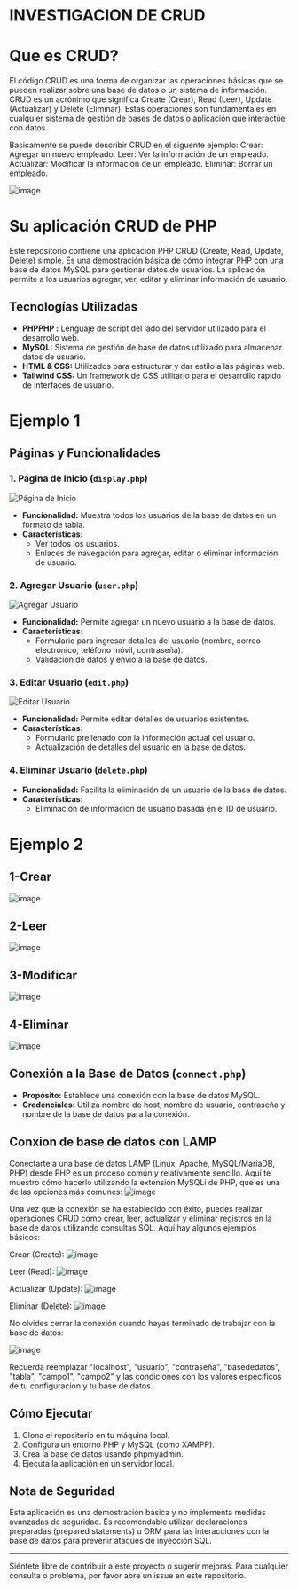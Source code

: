 # INVESTIGACION DE CRUD

# Que es CRUD?

El código CRUD es una forma de organizar las operaciones básicas que se pueden realizar sobre una base de datos o un sistema de información. CRUD es un acrónimo que significa Create (Crear), Read (Leer), Update (Actualizar) y Delete (Eliminar). Estas operaciones son fundamentales en cualquier sistema de gestión de bases de datos o aplicación que interactúe con datos.

Basicamente se puede describir CRUD en el siguente ejemplo:
Crear: Agregar un nuevo empleado.
Leer: Ver la información de un empleado.
Actualizar: Modificar la información de un empleado.
Eliminar: Borrar un empleado.

![image](https://github.com/PFLC/624-crus-basicos-sheanflores/assets/114175568/671f684c-c225-4175-a7d2-7797d30039e5)

# Su aplicación CRUD de PHP

Este repositorio contiene una aplicación PHP CRUD (Create, Read, Update, Delete) simple. Es una demostración básica de cómo integrar PHP con una base de datos MySQL para gestionar datos de usuarios. La aplicación permite a los usuarios agregar, ver, editar y eliminar información de usuario.

## Tecnologías Utilizadas

- **PHPPHP :** Lenguaje de script del lado del servidor utilizado para el desarrollo web.
- **MySQL:** Sistema de gestión de base de datos utilizado para almacenar datos de usuario.
- **HTML & CSS:** Utilizados para estructurar y dar estilo a las páginas web.
- **Tailwind CSS:** Un framework de CSS utilitario para el desarrollo rápido de interfaces de usuario.

# Ejemplo 1

## Páginas y Funcionalidades

### 1. Página de Inicio (`display.php`)

![Página de Inicio](images/display.png)

- **Funcionalidad:** Muestra todos los usuarios de la base de datos en un formato de tabla.
- **Características:** 
  - Ver todos los usuarios.
  - Enlaces de navegación para agregar, editar o eliminar información de usuario.

### 2. Agregar Usuario (`user.php`)

![Agregar Usuario](images/add.png)

- **Funcionalidad:** Permite agregar un nuevo usuario a la base de datos.
- **Características:** 
  - Formulario para ingresar detalles del usuario (nombre, correo electrónico, teléfono móvil, contraseña).
  - Validación de datos y envío a la base de datos.

### 3. Editar Usuario (`edit.php`)

![Editar Usuario](images/edit.png)

- **Funcionalidad:** Permite editar detalles de usuarios existentes.
- **Características:** 
  - Formulario prellenado con la información actual del usuario.
  - Actualización de detalles del usuario en la base de datos.

### 4. Eliminar Usuario (`delete.php`)

- **Funcionalidad:** Facilita la eliminación de un usuario de la base de datos.
- **Características:** 
  - Eliminación de información de usuario basada en el ID de usuario.
    
# Ejemplo 2

## 1-Crear
![image](https://github.com/PFLC/624-crus-basicos-sheanflores/assets/114175568/98d58792-5051-4a90-9dbc-431f5354da0b)

## 2-Leer 
![image](https://github.com/PFLC/624-crus-basicos-sheanflores/assets/114175568/3dc0c03a-1950-4f79-97c4-c81325dc5220)


## 3-Modificar
![image](https://github.com/PFLC/624-crus-basicos-sheanflores/assets/114175568/6ffc9d71-e90b-45dd-9567-218ba8f8096a)


## 4-Eliminar
![image](https://github.com/PFLC/624-crus-basicos-sheanflores/assets/114175568/c49ad314-699c-4ee0-b4ce-852c8a4e8958)


## Conexión a la Base de Datos (`connect.php`)

- **Propósito:** Establece una conexión con la base de datos MySQL.
- **Credenciales:** Utiliza nombre de host, nombre de usuario, contraseña y nombre de la base de datos para la conexión.

## Conxion de base de datos con LAMP

Conectarte a una base de datos LAMP (Linux, Apache, MySQL/MariaDB, PHP) desde PHP es un proceso común y relativamente sencillo. Aquí te muestro cómo hacerlo utilizando la extensión MySQLi de PHP, que es una de las opciones más comunes:
![image](https://github.com/PFLC/624-crus-basicos-sheanflores/assets/114175568/f81b1f1c-37b1-44af-b4bb-76d3bd9b985f)

Una vez que la conexión se ha establecido con éxito, puedes realizar operaciones CRUD como crear, leer, actualizar y eliminar registros en la base de datos utilizando consultas SQL. Aquí hay algunos ejemplos básicos:

Crear (Create):
![image](https://github.com/PFLC/624-crus-basicos-sheanflores/assets/114175568/a900302f-1b04-49eb-8f81-c8a27aad2df4)

Leer (Read):
![image](https://github.com/PFLC/624-crus-basicos-sheanflores/assets/114175568/3e170201-4696-45d9-9cb4-689f8219b50d)

Actualizar (Update):
![image](https://github.com/PFLC/624-crus-basicos-sheanflores/assets/114175568/4e0844fa-b8d5-4962-af90-b7b1a917fdd0)


Eliminar (Delete):
![image](https://github.com/PFLC/624-crus-basicos-sheanflores/assets/114175568/43e3d298-585c-4665-b486-daa0f345c765)


No olvides cerrar la conexión cuando hayas terminado de trabajar con la base de datos:

![image](https://github.com/PFLC/624-crus-basicos-sheanflores/assets/114175568/c5e8fbc3-0e9c-4ead-8493-22ef21e7217a)

Recuerda reemplazar "localhost", "usuario", "contraseña", "basededatos", "tabla", "campo1", "campo2" y las condiciones con los valores específicos de tu configuración y tu base de datos.
## Cómo Ejecutar

1. Clona el repositorio en tu máquina local.
2. Configura un entorno PHP y MySQL (como XAMPP).
3. Crea la base de datos usando phpmyadmin.
4. Ejecuta la aplicación en un servidor local.

## Nota de Seguridad

Esta aplicación es una demostración básica y no implementa medidas avanzadas de seguridad. Es recomendable utilizar declaraciones preparadas (prepared statements) u ORM para las interacciones con la base de datos para prevenir ataques de inyección SQL.

---

Siéntete libre de contribuir a este proyecto o sugerir mejoras. Para cualquier consulta o problema, por favor abre un issue en este repositorio.


